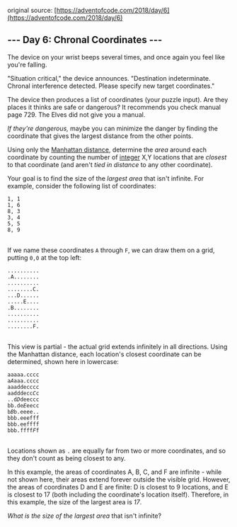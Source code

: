 original source: [https://adventofcode.com/2018/day/6](https://adventofcode.com/2018/day/6)
## --- Day 6: Chronal Coordinates ---
The device on your wrist beeps several times, and once again you feel like you're falling.

"Situation critical," the device announces. "Destination indeterminate. Chronal interference detected. Please specify new target coordinates."

The device then produces a list of coordinates (your puzzle input). Are they places it thinks are safe or dangerous? It recommends you check manual page 729. The Elves did not give you a manual.

<em>If they're dangerous,</em> maybe you can minimize the danger by finding the coordinate that gives the largest distance from the other points.

Using only the [Manhattan distance](https://en.wikipedia.org/wiki/Taxicab_geometry), determine the <em>area</em> around each coordinate by counting the number of [integer](https://en.wikipedia.org/wiki/Integer) X,Y locations that are <em>closest</em> to that coordinate (and aren't <em>tied in distance</em> to any other coordinate).

Your goal is to find the size of the <em>largest area</em> that isn't infinite. For example, consider the following list of coordinates:

<pre>
<code>1, 1
1, 6
8, 3
3, 4
5, 5
8, 9
</code>
</pre>

If we name these coordinates <code>A</code> through <code>F</code>, we can draw them on a grid, putting <code>0,0</code> at the top left:

<pre>
<code>..........
.A........
..........
........C.
...D......
.....E....
.B........
..........
..........
........F.
</code>
</pre>

This view is partial - the actual grid extends infinitely in all directions.  Using the Manhattan distance, each location's closest coordinate can be determined, shown here in lowercase:

<pre>
<code>aaaaa.cccc
a<em>A</em>aaa.cccc
aaaddecccc
aadddecc<em>C</em>c
..d<em>D</em>deeccc
bb.de<em>E</em>eecc
b<em>B</em>b.eeee..
bbb.eeefff
bbb.eeffff
bbb.ffff<em>F</em>f
</code>
</pre>

Locations shown as <code>.</code> are equally far from two or more coordinates, and so they don't count as being closest to any.

In this example, the areas of coordinates A, B, C, and F are infinite - while not shown here, their areas extend forever outside the visible grid. However, the areas of coordinates D and E are finite: D is closest to 9 locations, and E is closest to 17 (both including the coordinate's location itself).  Therefore, in this example, the size of the largest area is <em>17</em>.

<em>What is the size of the largest area</em> that isn't infinite?


